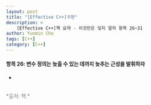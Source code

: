 ```yaml
---
layout: post
title: "[Effective C++]구현"
description: >
    [Effective C++]책 요약 - 이것만은 잊지 말자 항목 26~31
author: Yunmin Cho
tags: [C++]
category: [C++]
---
```


#### __항목 26: 변수 정의는 늦출 수 있는 데까지 늦추는 근성을 발휘하자__  
- 


<br/>
<span style="color: gray"> *출처: 책 <Effective C++>* </span>